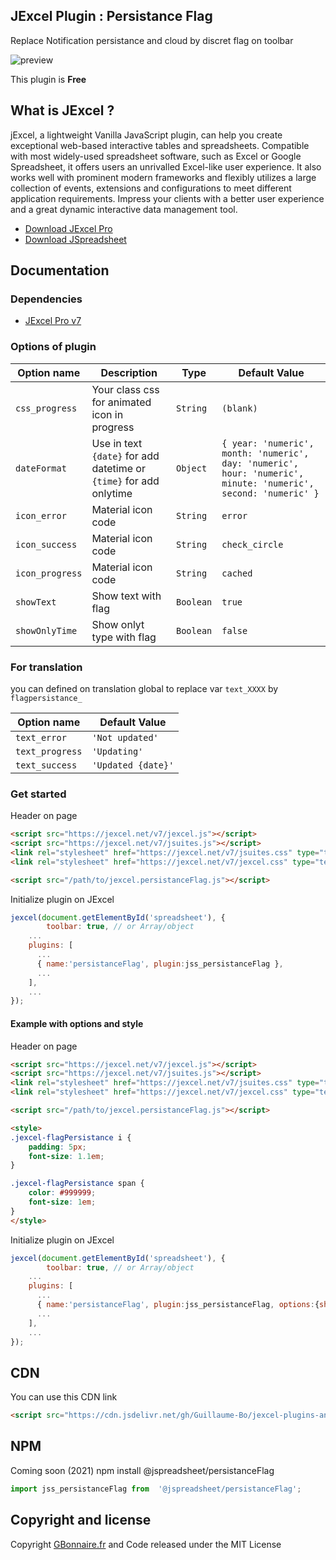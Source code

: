 
## JExcel Plugin : Persistance Flag

 Replace Notification persistance and cloud by discret flag on toolbar

![preview](https://user-images.githubusercontent.com/52194475/94907348-4e4ed600-04a0-11eb-9039-30c5feadb5ca.png)


This plugin is **Free**

## What is JExcel ?

jExcel, a lightweight Vanilla JavaScript plugin, can help you create exceptional web-based interactive tables and spreadsheets. Compatible with most widely-used spreadsheet software, such as Excel or Google Spreadsheet, it offers users an unrivalled Excel-like user experience. It also works well with prominent modern frameworks and flexibly utilizes a large collection of events, extensions and configurations to meet different application requirements. Impress your clients with a better user experience and a great dynamic interactive data management tool.

- [Download JExcel Pro](https://www.jexcel.net) 
- [Download JSpreadsheet](https://www.jspreadsheet.com)

## Documentation

### Dependencies

- [JExcel Pro v7](https://www.jexcel.net/v7)  

### Options of plugin

<table>
	<thead>
		<tr>
			<th>Option name</th>
			<th>Description</th>
			<th>Type</th>
			<th>Default Value</th>
		</tr>
	</thead>
	<tbody>
		<tr>
			<td><code>css_progress</code></td>
			<td>Your class css for animated icon in progress</td>
			<td><code>String</code></td>
			<td><code>(blank)</code></td>
		</tr>
  		<tr>
			<td><code>dateFormat</code></td>
			<td>Use in text <code>{date}</code> for add datetime or <code>{time}</code> for add onlytime</td>
			<td><code>Object</code></td>
			<td><code>{ year: 'numeric', month: 'numeric', day: 'numeric', hour: 'numeric', minute: 'numeric', second: 'numeric' }</code></td>
		</tr>
		<tr>
			<td><code>icon_error</code></td>
			<td>Material icon code</td>
			<td><code>String</code></td>
			<td><code>error</code></td>
		</tr>
    	<tr>
			<td><code>icon_success</code></td>
			<td>Material icon code</td>
			<td><code>String</code></td>
			<td><code>check_circle</code></td>
		</tr>
    	<tr>
			<td><code>icon_progress</code></td>
			<td>Material icon code</td>
			<td><code>String</code></td>
			<td><code>cached</code></td>
		</tr>
    	<tr>
			<td><code>showText</code></td>
			<td>Show text with flag</td>
			<td><code>Boolean</code></td>
			<td><code>true</code></td>
		</tr>
		<tr>
			<td><code>showOnlyTime</code></td>
			<td>Show onlyt type with flag</td>
			<td><code>Boolean</code></td>
			<td><code>false</code></td>
		</tr>
	</tbody>
</table>

### For translation
you can defined on translation global to replace var <code>text_XXXX</code> by <code>flagpersistance_</code>
<table>
	<thead>
		<tr>
			<th>Option name</th>
			<th>Default Value</th>
		</tr>
	</thead>
	<tbody>
		<tr>
	        <td><code>text_error</code></td>
			<td><code>'Not updated'</code></td>
	    </tr>
	    <tr>
	        <td><code>text_progress</code></td>
		    <td><code>'Updating'</code></td>
	    </tr>
	    <tr>
	        <td><code>text_success</code></td>
		    <td><code>'Updated {date}'</code></td>
	    </tr>
	</tbody>
</table>

### Get started

Header on page
```HTML
<script src="https://jexcel.net/v7/jexcel.js"></script>
<script src="https://jexcel.net/v7/jsuites.js"></script>
<link rel="stylesheet" href="https://jexcel.net/v7/jsuites.css" type="text/css" />
<link rel="stylesheet" href="https://jexcel.net/v7/jexcel.css" type="text/css" />

<script src="/path/to/jexcel.persistanceFlag.js"></script>
```

Initialize plugin on JExcel
```JavaScript
jexcel(document.getElementById('spreadsheet'), {
        toolbar: true, // or Array/object
	...
	plugins: [
      ...
      { name:'persistanceFlag', plugin:jss_persistanceFlag },
      ...  
    ],
    ...
});
```

#### Example with options and style

Header on page
```HTML
<script src="https://jexcel.net/v7/jexcel.js"></script>
<script src="https://jexcel.net/v7/jsuites.js"></script>
<link rel="stylesheet" href="https://jexcel.net/v7/jsuites.css" type="text/css" />
<link rel="stylesheet" href="https://jexcel.net/v7/jexcel.css" type="text/css" />

<script src="/path/to/jexcel.persistanceFlag.js"></script>

<style>
.jexcel-flagPersistance i {
    padding: 5px;
    font-size: 1.1em;
}

.jexcel-flagPersistance span {
    color: #999999;
    font-size: 1em;
}
</style>
```

Initialize plugin on JExcel
```JavaScript
jexcel(document.getElementById('spreadsheet'), {
        toolbar: true, // or Array/object
	...
	plugins: [
      ...
      { name:'persistanceFlag', plugin:jss_persistanceFlag, options:{showText:false} },
      ...  
    ],
    ...
});
```

## CDN

You can use this CDN link

```HTML
<script src="https://cdn.jsdelivr.net/gh/Guillaume-Bo/jexcel-plugins-and-editors@latest/plugins/persistanceFlag/jexcel.persistanceFlag.js"></script>
```

## NPM
Coming soon (2021)
npm install @jspreadsheet/persistanceFlag
```javascript
import jss_persistanceFlag from  '@jspreadsheet/persistanceFlag';
```

## Copyright and license

Copyright [GBonnaire.fr](https://www.gbonnaire.fr) and Code released under the MIT License
